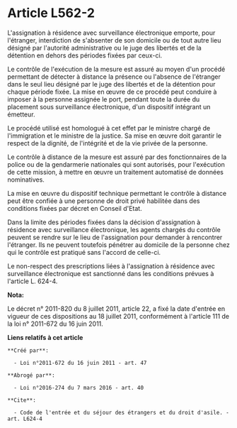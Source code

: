 # Article L562-2

L'assignation à résidence avec surveillance électronique emporte, pour l'étranger, interdiction de s'absenter de son domicile
ou de tout autre lieu désigné par l'autorité administrative ou le juge des libertés et de la détention en dehors des périodes
fixées par ceux-ci. 

Le contrôle de l'exécution de la mesure est assuré au moyen d'un procédé permettant de détecter à distance la présence ou
l'absence de l'étranger dans le seul lieu désigné par le juge des libertés et de la détention pour chaque période fixée. La
mise en œuvre de ce procédé peut conduire à imposer à la personne assignée le port, pendant toute la durée du placement sous
surveillance électronique, d'un dispositif intégrant un émetteur. 

Le procédé utilisé est homologué à cet effet par le ministre chargé de l'immigration et le ministre de la justice. Sa mise en
œuvre doit garantir le respect de la dignité, de l'intégrité et de la vie privée de la personne. 

Le contrôle à distance de la mesure est assuré par des fonctionnaires de la police ou de la gendarmerie nationales qui sont
autorisés, pour l'exécution de cette mission, à mettre en œuvre un traitement automatisé de données nominatives. 

La mise en œuvre du dispositif technique permettant le contrôle à distance peut être confiée à une personne de droit privé
habilitée dans des conditions fixées par décret en Conseil d'Etat. 

Dans la limite des périodes fixées dans la décision d'assignation à résidence avec surveillance électronique, les agents
chargés du contrôle peuvent se rendre sur le lieu de l'assignation pour demander à rencontrer l'étranger. Ils ne peuvent
toutefois pénétrer au domicile de la personne chez qui le contrôle est pratiqué sans l'accord de celle-ci. 

Le non-respect des prescriptions liées à l'assignation à résidence avec surveillance électronique est sanctionné dans les
conditions prévues à l'article L. 624-4.

**Nota:**

Le décret n° 2011-820 du 8 juillet 2011, article 22, a fixé la date d'entrée en vigueur de ces dispositions au 18 juillet
2011, conformément à l'article 111 de la loi n° 2011-672 du 16 juin 2011.

**Liens relatifs à cet article**

	**Créé par**:

	  - Loi n°2011-672 du 16 juin 2011 - art. 47

	**Abrogé par**:

	  - Loi n°2016-274 du 7 mars 2016 - art. 40

	**Cite**:

	  - Code de l'entrée et du séjour des étrangers et du droit d'asile. - art. L624-4

